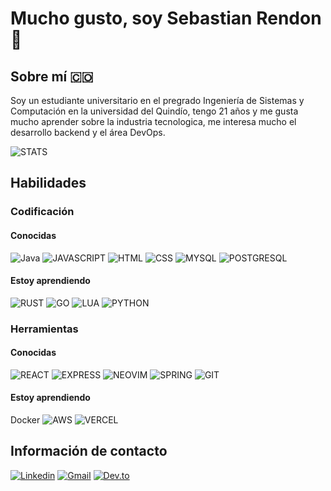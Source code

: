 # Mucho gusto, soy Sebastian Rendon 👋

## Sobre mí 🇨🇴
Soy un estudiante universitario en el pregrado Ingeniería de Sistemas y Computación en la universidad del Quindío, tengo 21 años y me gusta mucho aprender sobre la industria tecnologica, me interesa mucho el desarrollo backend y el área DevOps.

![STATS](https://github-readme-stats.vercel.app/api?username=srendonsoto2123&theme=blue-green)

## Habilidades

### Codificación 

#### Conocidas
![Java](https://img.shields.io/badge/Java-ED8B00?style=for-the-badge&logo=java&logoColor=white) ![JAVASCRIPT](https://img.shields.io/badge/JavaScript-F7DF1E?style=for-the-badge&logo=javascript&logoColor=black) ![HTML](https://img.shields.io/badge/HTML5-E34F26?style=for-the-badge&logo=html5&logoColor=white) ![CSS](https://img.shields.io/badge/CSS3-1572B6?style=for-the-badge&logo=css3&logoColor=white) ![MYSQL](https://img.shields.io/badge/MySQL-00000F?style=for-the-badge&logo=mysql&logoColor=white) ![POSTGRESQL](https://img.shields.io/badge/PostgreSQL-316192?style=for-the-badge&logo=postgresql&logoColor=white)

#### Estoy aprendiendo

![RUST](https://img.shields.io/badge/Rust-000000?style=for-the-badge&logo=rust&logoColor=white) ![GO](https://img.shields.io/badge/Go-00ADD8?style=for-the-badge&logo=go&logoColor=white) ![LUA](https://img.shields.io/badge/Lua-2C2D72?style=for-the-badge&logo=lua&logoColor=white) ![PYTHON](https://img.shields.io/badge/Python-14354C?style=for-the-badge&logo=python&logoColor=white)

### Herramientas

#### Conocidas

![REACT](https://img.shields.io/badge/React-20232A?style=for-the-badge&logo=react&logoColor=61DAFB) ![EXPRESS](https://img.shields.io/badge/Express.js-404D59?style=for-the-badge) ![NEOVIM](https://img.shields.io/badge/NeoVim-%2357A143.svg?&style=for-the-badge&logo=neovim&logoColor=white) ![SPRING](https://img.shields.io/badge/Spring-6DB33F?style=for-the-badge&logo=spring&logoColor=white) ![GIT](https://img.shields.io/badge/GIT-E44C30?style=for-the-badge&logo=git&logoColor=white)

#### Estoy aprendiendo

Docker ![AWS](https://img.shields.io/badge/Amazon_AWS-FF9900?style=for-the-badge&logo=amazonaws&logoColor=white) ![VERCEL](https://img.shields.io/badge/Vercel-000000?style=for-the-badge&logo=vercel&logoColor=white)

## Información de contacto
[![Linkedin](https://img.shields.io/badge/LinkedIn-0077B5?style=for-the-badge&logo=linkedin&logoColor=white)](https://www.linkedin.com/in/sebastian2123) [![Gmail](https://img.shields.io/badge/Gmail-D14836?style=for-the-badge&logo=gmail&logoColor=white)](mailto:srendonsoto@gmail.com) [![Dev.to](https://img.shields.io/badge/dev.to-0A0A0A?style=for-the-badge&logo=devdotto&logoColor=white)](https://dev.to/leak2123)

<!--
**srendonsoto2123/srendonsoto2123** is a ✨ _special_ ✨ repository because its `README.md` (this file) appears on your GitHub profile.

Here are some ideas to get you started:

- 🔭 I’m currently working on ...
- 🌱 I’m currently learning ...
- 👯 I’m looking to collaborate on ...
- 🤔 I’m looking for help with ...
- 💬 Ask me about ...
- 📫 How to reach me: ...
- 😄 Pronouns: ...
- ⚡ Fun fact: ...
-->
